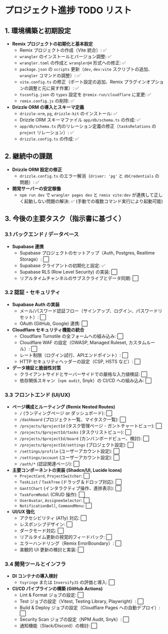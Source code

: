 # プロジェクト進捗 TODO リスト

## 1. 環境構築と初期設定
*   **Remix プロジェクトの初期化と基本設定**
    *   Remix プロジェクトの作成（Vite 統合）: ✅
    *   `wrangler` のインストールとバージョン調整: ✅
    *   `wrangler.toml` の作成と `wrangler@4` 形式への修正: ✅
    *   `package.json` の `scripts` 更新（`dev`, `dev:vite` スクリプトの追加、`wrangler` コマンドの調整）: ✅
    *   `vite.config.ts` の修正（ポート設定の追加、Remix プラグインオプションの調整と元に戻す作業）: ✅
    *   `tsconfig.json` の `types` 設定を `@remix-run/cloudflare` に変更: ✅
    *   `remix.config.js` の削除: ✅
*   **Drizzle ORM の導入とスキーマ定義**
    *   `drizzle-orm`, `pg`, `drizzle-kit` のインストール: ✅
    *   Drizzle ORM スキーマファイル `app/db/schema.ts` の作成: ✅
    *   `app/db/schema.ts` 内のリレーション定義の修正（`tasksRelations` の `project` リレーション）: ✅
    *   `drizzle.config.ts` の作成: ✅

## 2. 継続中の課題
*   **Drizzle ORM 設定の修正**
    *   `drizzle.config.ts` のエラー解消（`driver: 'pg'` と `dbCredentials` の問題）: ✅
*   **開発サーバーの安定稼働**
    *   `npm run dev` で `wrangler pages dev` と `remix vite:dev` が連携して正しく起動しない問題の解決: ✅ (手動での複数コマンド実行により起動可能)

## 3. 今後の主要タスク（指示書に基づく）

### 3.1 バックエンド / データベース
*   **Supabase 連携**
    *   Supabase プロジェクトのセットアップ（Auth, Postgres, Realtime Storage）: ⬜
    *   Supabase クライアントの初期化と設定: ✅
    *   Supabase RLS (Row Level Security) の実装: ⬜
    *   リアルタイムチャンネルのサブスクライブとデータ同期: ⬜

### 3.2 認証・セキュリティ
*   **Supabase Auth の実装**
    *   メール/パスワード認証フロー（サインアップ、ログイン、パスワードリセット）: ⬜
    *   OAuth (GitHub, Google) 連携: ⬜
*   **Cloudflare セキュリティ機能の統合**
    *   Cloudflare Turnstile の全フォームへの組み込み: ⬜
    *   Cloudflare WAF の設定（OWASP, Managed Ruleset, カスタムルール）: ⬜
    *   レート制限（ログイン試行、APIエンドポイント）: ⬜
    *   HTTP セキュリティヘッダーの設定（CSP, HSTS など）: ⬜
*   **データ検証と脆弱性対策**
    *   クライアントサイドとサーバーサイドでの厳格な入力値検証: ⬜
    *   依存関係スキャン（`npm audit`, Snyk）の CI/CD への組み込み: ⬜

### 3.3 フロントエンド (UI/UX)
*   **ページ構成とルーティング (Remix Nested Routes)**
    *   `/` (ランディングページ or ダッシュボード): ⬜
    *   `/dashboard` (プロジェクト一覧、マイタスク一覧): ⬜
    *   `/projects/$projectId` (タスク管理ページ - ガントチャートビュー): ⬜
    *   `/projects/$projectId/tasks` (タスクリストビュー): ⬜
    *   `/projects/$projectId/board` (カンバンボードビュー、検討): ⬜
    *   `/projects/$projectId/settings` (プロジェクト設定): ⬜
    *   `/settings/profile` (ユーザーアカウント設定): ⬜
    *   `/settings/account` (ユーザーアカウント設定): ⬜
    *   `/auth/*` (認証関連ページ): ⬜
*   **主要コンポーネントの実装 (Shadcn/UI, Lucide Icons)**
    *   `ProjectCard`, `ProjectSwitcher`: ⬜
    *   `TaskList` / `TaskTree` (ドラッグ＆ドロップ対応): ⬜
    *   `GanttChart` (インタラクティブ操作、進捗表示): ⬜
    *   `TaskFormModal` (CRUD 操作): ⬜
    *   `UserAvatar`, `AssigneeSelector`: ⬜
    *   `NotificationBell`, `CommandMenu`: ⬜
*   **UI/UX 強化**
    *   アクセシビリティ (A11y) 対応: ⬜
    *   レスポンシブデザイン: ⬜
    *   ダークモード対応: ⬜
    *   リアルタイム更新の視覚的フィードバック: ⬜
    *   エラーハンドリング（Remix ErrorBoundary）: ⬜
    *   楽観的 UI 更新の検討と実装: ⬜

### 3.4 開発ツールとインフラ
*   **DI コンテナの導入検討**
    *   `tsyringe` または `InversifyJS` の評価と導入: ⬜
*   **CI/CD パイプラインの構築 (GitHub Actions)**
    *   Lint & Format ジョブの設定: ⬜
    *   Test ジョブの設定（Vitest, Testing Library, Playwright）: ⬜
    *   Build & Deploy ジョブの設定（Cloudflare Pages への自動デプロイ）: ⬜
    *   Security Scan ジョブの設定（NPM Audit, Snyk）: ⬜
    *   通知機能（Slack/Discord）の検討: ⬜
